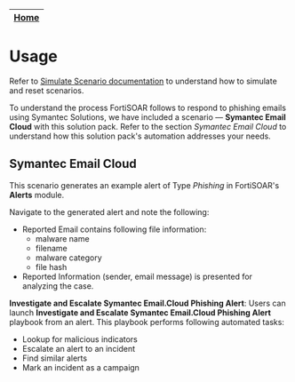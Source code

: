 | [Home](https://github.com/fortinet-fortisoar/solution-pack-symantec-solutions/tree/release/1.0.2/README.md) | 
|--------------------------------------------|

# Usage

Refer to [Simulate Scenario documentation](https://github.com/fortinet-fortisoar/solution-pack-soc-simulator/blob/develop/docs/usage.md) to understand how to simulate and reset scenarios. 
 
To understand the process FortiSOAR follows to respond to phishing emails using Symantec Solutions, we have included a scenario &mdash; **Symantec Email Cloud** with this solution pack. Refer to the section *Symantec Email Cloud* to understand how this solution pack's automation addresses your needs. 

## Symantec Email Cloud

This scenario generates an example alert of Type *Phishing* in FortiSOAR's **Alerts** module. 

Navigate to the generated alert and note the following:

- Reported Email contains following file information:
    - malware name
    - filename
    - malware category
    - file hash
- Reported Information (sender, email message) is presented for analyzing the case.

**Investigate and Escalate Symantec Email.Cloud Phishing Alert**: Users can launch **Investigate and Escalate Symantec Email.Cloud Phishing Alert** playbook from an alert. This playbook performs following automated tasks:

- Lookup for malicious indicators
- Escalate an alert to an incident
- Find similar alerts
- Mark an incident as a campaign
